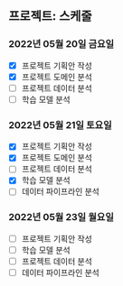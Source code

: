 ## 프로젝트: 스케줄

### 2022년 05월 20일 금요일

- [x] 프로젝트 기획안 작성
- [x] 프로젝트 도메인 분석
- [ ] 프로젝트 데이터 분석
- [ ] 학습 모델 분석

### 2022년 05월 21일 토요일

- [x] 프로젝트 기획안 작성
- [x] 프로젝트 도메인 분석
- [ ] 프로젝트 데이터 분석
- [x] 학습 모델 분석
- [ ] 데이터 파이프라인 분석

### 2022년 05월 23일 월요일

- [ ] 프로젝트 기획안 작성
- [ ] 학습 모델 분석
- [ ] 프로젝트 데이터 분석
- [ ] 데이터 파이프라인 분석
